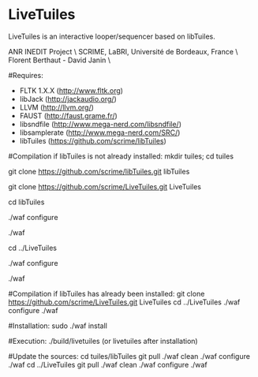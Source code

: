 LiveTuiles
==========

LiveTuiles is an interactive looper/sequencer based on libTuiles.

ANR INEDIT Project \\
SCRIME, LaBRI, Université de Bordeaux, France \\
Florent Berthaut - David Janin \\

#Requires:
* FLTK 1.X.X (http://www.fltk.org)
* libJack (http://jackaudio.org/)
* LLVM (http://llvm.org/)
* FAUST (http://faust.grame.fr/)
* libsndfile (http://www.mega-nerd.com/libsndfile/)
* libsamplerate (http://www.mega-nerd.com/SRC/)
* libTuiles (https://github.com/scrime/libTuiles)

#Compilation if libTuiles is not already installed:
mkdir tuiles;
cd tuiles

git clone https://github.com/scrime/libTuiles.git libTuiles

git clone https://github.com/scrime/LiveTuiles.git LiveTuiles

cd libTuiles

./waf configure 

./waf

cd ../LiveTuiles

./waf configure

./waf 

#Compilation if libTuiles has already been installed:
git clone https://github.com/scrime/LiveTuiles.git LiveTuiles
cd ../LiveTuiles
./waf configure
./waf 

#Installation: 
sudo ./waf install

#Execution:
./build/livetuiles  (or livetuiles after installation)

#Update the sources:
cd tuiles/libTuiles
git pull
./waf clean
./waf configure
./waf 
cd ../LiveTuiles
git pull
./waf clean
./waf configure
./waf


